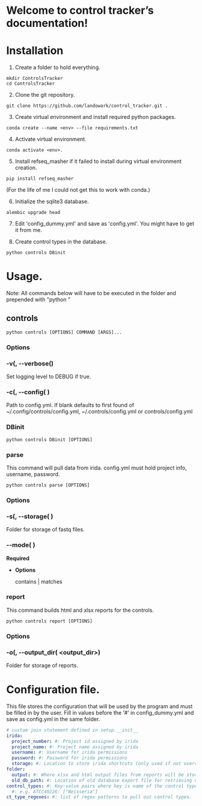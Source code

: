<!-- control tracker documentation master file, created by
sphinx-quickstart on Wed Oct 26 09:44:19 2022.
You can adapt this file completely to your liking, but it should at least
contain the root `toctree` directive. -->
# Welcome to control tracker’s documentation!

# Installation

1. Create a folder to hold everything.
```shell
mkdir ControlsTracker
cd ControlsTracker
```

2. Clone the git repository.
```shell
git clone https://github.com/landowark/control_tracker.git .
```

3. Create virtual environment and install required python packages.
```shell
conda create --name <env> --file requirements.txt
```

4. Activate virtual environment.
```shell
conda activate <env>.
```

5. Install refseq_masher if it failed to install during virtual environment creation.
```shell
pip install refseq_masher
```
(For the life of me I could not get this to work with conda.)


6. Initialize the sqlite3 database.
```shell
alembic upgrade head
```

7. Edit 'config_dummy.yml' and save as 'config.yml'. You might have to get it from me.

8. Create control types in the database.
```shell
python controls DBinit
```

# Usage.

Note: All commands below will have to be executed in the folder and prepended with "python "

## controls

```shell
python controls [OPTIONS] COMMAND [ARGS]...
```

### Options


### -v(, --verbose()
Set logging level to DEBUG if true.


### -c(, --config( <config>)
Path to config.yml. If blank defaults to first found of ~/.config/controls/config.yml, ~/.controls/config.yml or controls/config.yml

### DBinit

```shell
python controls DBinit [OPTIONS]
```

### parse

This command will pull data from irida. config.yml must hold project info, username, password.

```shell
python controls parse [OPTIONS]
```

### Options


### -s(, --storage( <storage>)
Folder for storage of fastq files.


### --mode( <mode>)
**Required**


* **Options**

    contains | matches


### report

This command builds html and xlsx reports for the controls.

```shell
python controls report [OPTIONS]
```

### Options


### -o(, --output_dir( <output_dir>)
Folder for storage of reports.

# Configuration file.

This file stores the configuration that will be used by the program and must be filled in by the user.
Fill in values before the ‘#’ in config_dummy.yml and save as config.yml in the same folder.

```yaml
# custom join statement defined in setup.__init__ 
irida:
  project_number: #: Project id assigned by irida
  project_name: #: Project name assigned by irida
  username: #: Username for irida permissions
  password: #: Password for irida permissions
  storage: #: Location to store irida shortcuts (only used if not overridden in command line options)
folder:
  output: #: Where xlsx and html output files from reports will be stored.
  old_db_path: #: Location of old database export file for retrieving dates. Not necessary if date in sample name.
control_types: #: Key:value pairs where key is name of the control type and value is a list of targets.
  #: e.g. ATCC49226: ["Neisseria"]
ct_type_regexes: #: list of regex patterns to pull out control types.
```
